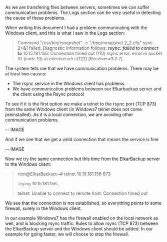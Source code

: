 As we are transfering files between servers, sometimes we can suffer communication problems. The Logs section can be very useful in detecting the cause of these problems.

When writing this document I had a problem communicating with the Windows client, and this is what I saw in the Logs section:

> Command "/usr/bin/rsnapshot" -c "/tmp/rsnapshot.2\_2.cfg" sync 2&gt;&1 failed. Diagnostic information follows: _**rsync: failed to connect to**_ 10.15.181.156: Connection timed out \(110\) rsync error: error in socket IO \(code 10\) at clientserver.c\(122\) \[Receiver=3.0.7\]

The system tells me that we have communication problems. There may be at least two causes:

* The rsync service in the Windows client has problems.
* We have communication problems between our Elkarbackup server and the client using the Rsync protocol

To see if it is the first option we make a telnet to the rsync port \(TCP 873\) from the same Windows client \(in Windows7 telnet does not come preinstalled\). As it is a local connection, we are avoiding other communication problems.

-- IMAGE

And if we see that we get a valid connection that means the service is fine

-- IMAGE

Now we try the same connection but this time from the ElkarBackup server to the Windows client:

> root@ElkarBackup:~\# telnet 10.15.181.156 873
>
> Trying 10.15.181.156...
>
> telnet: Unable to connect to remote host: Connection timed out

We see that the connection is not established, so everything points to some firewall, surely in the Windows client.

In our example Windows7 has the firewall enabled on the local network as well, and is blocking rsync traffic. Rules to allow rsync \(TCP 873\) between the ElkarBackup server and the Windows client should be added. In our example for going faster, we will choose to stop the firewall.



